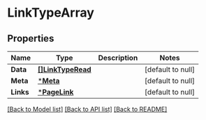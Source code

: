 # LinkTypeArray

## Properties
Name | Type | Description | Notes
------------ | ------------- | ------------- | -------------
**Data** | [**[]LinkTypeRead**](LinkTypeRead.md) |  | [default to null]
**Meta** | [***Meta**](Meta.md) |  | [default to null]
**Links** | [***PageLink**](PageLink.md) |  | [default to null]

[[Back to Model list]](../README.md#documentation-for-models) [[Back to API list]](../README.md#documentation-for-api-endpoints) [[Back to README]](../README.md)

